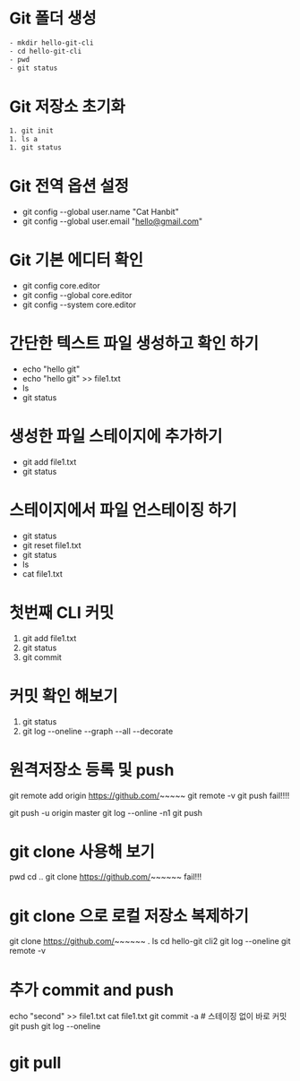 # Git 폴더 생성

```bash
- mkdir hello-git-cli
- cd hello-git-cli
- pwd
- git status
```

# Git 저장소 초기화

```bash
1. git init
1. ls a
1. git status
```

# Git 전역 옵션 설정

- git config --global user.name "Cat Hanbit"
- git config --global user.email "hello@gmail.com"

# Git 기본 에디터 확인

- git config core.editor
- git config --global core.editor
- git config --system core.editor

# 간단한 텍스트 파일 생성하고 확인 하기

- echo "hello git"
- echo "hello git" >> file1.txt
- ls
- git status

# 생성한 파일 스테이지에 추가하기

- git add file1.txt
- git status

# 스테이지에서 파일 언스테이징 하기

- git status
- git reset file1.txt
- git status
- ls
- cat file1.txt

# 첫번째 CLI 커밋

1. git add file1.txt
1. git status
1. git commit

# 커밋 확인 해보기

1. git status
1. git log --oneline --graph --all --decorate

# 원격저장소 등록 및 push

git remote add origin https://github.com/~~~~~
git remote -v
git push fail!!!!

git push -u origin master
git log --online -n1
git push

# git clone 사용해 보기

pwd
cd ..
git clone https://github.com/~~~~~~ fail!!!

# git clone 으로 로컬 저장소 복제하기

git clone https://github.com/~~~~~~ .
ls
cd hello-git cli2
git log --oneline
git remote -v

# 추가 commit and push

echo "second" >> file1.txt
cat file1.txt
git commit -a # 스테이징 없이 바로 커밋
git push
git log --oneline

# git pull

```bash


```
